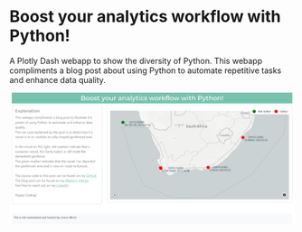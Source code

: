 # Boost your analytics workflow with Python!
A Plotly Dash webapp to show the diversity of Python. This webapp compliments a blog post about using Python to automate repetitive tasks and enhance data quality.

<img src="assets/dash-page.png"  width="600">